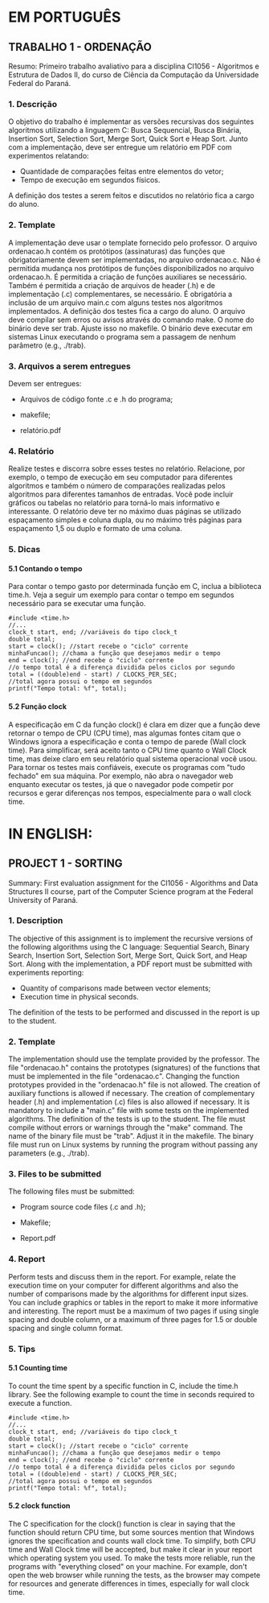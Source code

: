 # EM PORTUGUÊS

## TRABALHO 1 - ORDENAÇÃO
Resumo:
Primeiro trabalho avaliativo para a disciplina CI1056 - Algoritmos e Estrutura de Dados II, do curso de Ciência da Computação da Universidade Federal do Paraná.

### 1. Descrição

O objetivo do trabalho é implementar as versões recursivas dos seguintes algoritmos utilizando a linguagem C: Busca Sequencial, Busca Binária, Insertion Sort, Selection Sort, Merge Sort, Quick Sort e Heap Sort.
Junto com a implementação, deve ser entregue um relatório em PDF com experimentos relatando:
- Quantidade de comparações feitas entre elementos do vetor;
- Tempo de execução em segundos físicos.

A definição dos testes a serem feitos e discutidos no relatório fica a cargo do aluno.

### 2. Template

A implementação deve usar o template fornecido pelo professor.
O arquivo ordenacao.h contém os protótipos (assinaturas) das funções que obrigatoriamente devem ser implementadas, no arquivo ordenacao.c.
Não é permitida mudança nos protótipos de funções disponibilizados no arquivo ordenacao.h. É permitida a criação de funções auxiliares se necessário. Também é permitida a criação de arquivos de header (.h) e de implementação (.c) complementares, se necessário.
É obrigatória a inclusão de um arquivo main.c com alguns testes nos algoritmos implementados.
A definição dos testes fica a cargo do aluno.
O arquivo deve compilar sem erros ou avisos através do comando make.
O nome do binário deve ser trab. Ajuste isso no makefile. O binário deve executar em sistemas Linux executando o programa sem a passagem de nenhum parâmetro (e.g., ./trab).

### 3. Arquivos a serem entregues

Devem ser entregues:

- Arquivos de código fonte .c e .h do programa;

- makefile;

- relatório.pdf
  
### 4. Relatório

Realize testes e discorra sobre esses testes no relatório. Relacione, por exemplo, o tempo de execução em seu computador para diferentes algoritmos e também o número de comparações realizadas pelos algoritmos para diferentes tamanhos de entradas.
Você pode incluir gráficos ou tabelas no relatório para torná-lo mais informativo e interessante. O relatório deve ter no máximo duas páginas se utilizado espaçamento simples e coluna dupla, ou no máximo três páginas para espaçamento 1,5 ou duplo e formato de uma coluna.

### 5. Dicas
#### 5.1 Contando o tempo
Para contar o tempo gasto por determinada função em C, inclua a biblioteca time.h. Veja a
seguir um exemplo para contar o tempo em segundos necessário para se executar uma função.

```
#include <time.h>
//...
clock_t start, end; //variáveis do tipo clock_t
double total;
start = clock(); //start recebe o "ciclo" corrente
minhaFuncao(); //chama a função que desejamos medir o tempo
end = clock(); //end recebe o "ciclo" corrente
//o tempo total é a diferença dividida pelos ciclos por segundo
total = ((double)end - start) / CLOCKS_PER_SEC;
//total agora possui o tempo em segundos
printf("Tempo total: %f", total);
```

#### 5.2 Função clock
A especificação em C da função clock() é clara em dizer que a função deve retornar o tempo de CPU (CPU time), mas algumas fontes citam que o Windows ignora a especificação e conta o tempo de parede (Wall clock time). Para simplificar, será aceito tanto o CPU time quanto o Wall Clock time, mas deixe claro em seu relatório qual sistema operacional você usou. 
Para tornar os testes mais confiáveis, execute os programas com "tudo fechado" em sua máquina. Por exemplo, não abra o navegador web enquanto executar os testes, já que o navegador pode competir por recursos e gerar diferenças nos tempos, especialmente para o wall clock time.

# IN ENGLISH:

## PROJECT 1 - SORTING
Summary:
First evaluation assignment for the CI1056 - Algorithms and Data Structures II course, part of the Computer Science program at the Federal University of Paraná.

### 1. Description

The objective of this assignment is to implement the recursive versions of the following algorithms using the C language: Sequential Search, Binary Search, Insertion Sort, Selection Sort, Merge Sort, Quick Sort, and Heap Sort.
Along with the implementation, a PDF report must be submitted with experiments reporting:
- Quantity of comparisons made between vector elements;
- Execution time in physical seconds.

The definition of the tests to be performed and discussed in the report is up to the student.

### 2. Template

The implementation should use the template provided by the professor.
The file "ordenacao.h" contains the prototypes (signatures) of the functions that must be implemented in the file "ordenacao.c".
Changing the function prototypes provided in the "ordenacao.h" file is not allowed. The creation of auxiliary functions is allowed if necessary. The creation of complementary header (.h) and implementation (.c) files is also allowed if necessary.
It is mandatory to include a "main.c" file with some tests on the implemented algorithms.
The definition of the tests is up to the student.
The file must compile without errors or warnings through the "make" command.
The name of the binary file must be "trab". Adjust it in the makefile. The binary file must run on Linux systems by running the program without passing any parameters (e.g., ./trab).

### 3. Files to be submitted

The following files must be submitted:

- Program source code files (.c and .h);

- Makefile;

- Report.pdf
  
### 4. Report

Perform tests and discuss them in the report. For example, relate the execution time on your computer for different algorithms and also the number of comparisons made by the algorithms for different input sizes.
You can include graphics or tables in the report to make it more informative and interesting. The report must be a maximum of two pages if using single spacing and double column, or a maximum of three pages for 1.5 or double spacing and single column format.

### 5. Tips
#### 5.1 Counting time
To count the time spent by a specific function in C, include the time.h library. See the following example to count the time in seconds required to execute a function.

```
#include <time.h>
//...
clock_t start, end; //variáveis do tipo clock_t
double total;
start = clock(); //start recebe o "ciclo" corrente
minhaFuncao(); //chama a função que desejamos medir o tempo
end = clock(); //end recebe o "ciclo" corrente
//o tempo total é a diferença dividida pelos ciclos por segundo
total = ((double)end - start) / CLOCKS_PER_SEC;
//total agora possui o tempo em segundos
printf("Tempo total: %f", total);
```


#### 5.2 clock function
The C specification for the clock() function is clear in saying that the function should return CPU time, but some sources mention that Windows ignores the specification and counts wall clock time. To simplify, both CPU time and Wall Clock time will be accepted, but make it clear in your report which operating system you used. 
To make the tests more reliable, run the programs with "everything closed" on your machine. For example, don't open the web browser while running the tests, as the browser may compete for resources and generate differences in times, especially for wall clock time.



